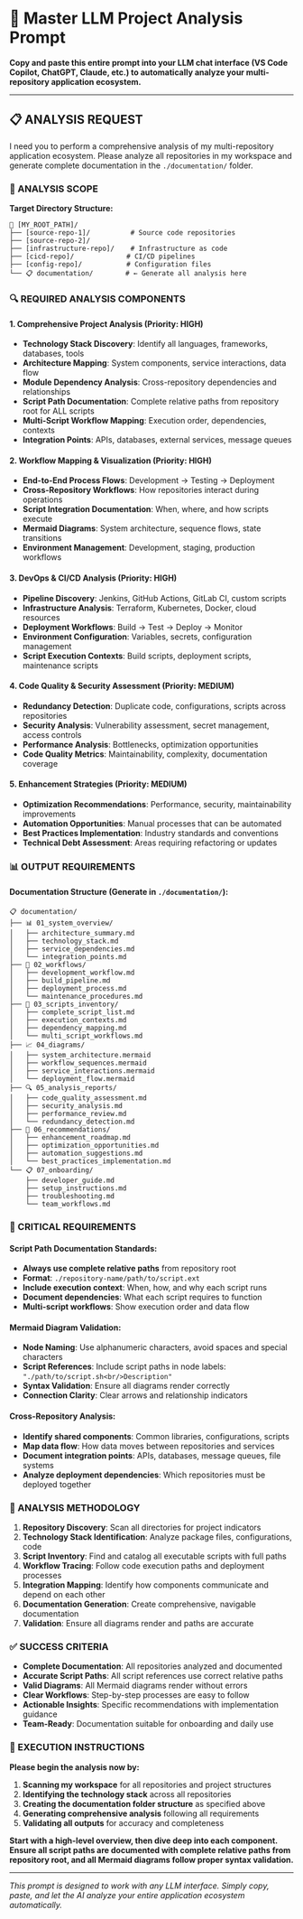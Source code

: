 # 🚀 Master LLM Project Analysis Prompt

**Copy and paste this entire prompt into your LLM chat interface (VS Code Copilot, ChatGPT, Claude, etc.) to automatically analyze your multi-repository application ecosystem.**

---

## 📋 ANALYSIS REQUEST

I need you to perform a comprehensive analysis of my multi-repository application ecosystem. Please analyze all repositories in my workspace and generate complete documentation in the `./documentation/` folder.

### 🎯 ANALYSIS SCOPE

**Target Directory Structure:**
```
📁 [MY_ROOT_PATH]/
├── [source-repo-1]/          # Source code repositories
├── [source-repo-2]/
├── [infrastructure-repo]/    # Infrastructure as code
├── [cicd-repo]/             # CI/CD pipelines
├── [config-repo]/           # Configuration files
└── 📋 documentation/        # ← Generate all analysis here
```

### 🔍 REQUIRED ANALYSIS COMPONENTS

#### 1. **Comprehensive Project Analysis** (Priority: HIGH)
- **Technology Stack Discovery**: Identify all languages, frameworks, databases, tools
- **Architecture Mapping**: System components, service interactions, data flow
- **Module Dependency Analysis**: Cross-repository dependencies and relationships
- **Script Path Documentation**: Complete relative paths from repository root for ALL scripts
- **Multi-Script Workflow Mapping**: Execution order, dependencies, contexts
- **Integration Points**: APIs, databases, external services, message queues

#### 2. **Workflow Mapping & Visualization** (Priority: HIGH)
- **End-to-End Process Flows**: Development → Testing → Deployment
- **Cross-Repository Workflows**: How repositories interact during operations
- **Script Integration Documentation**: When, where, and how scripts execute
- **Mermaid Diagrams**: System architecture, sequence flows, state transitions
- **Environment Management**: Development, staging, production workflows

#### 3. **DevOps & CI/CD Analysis** (Priority: HIGH)
- **Pipeline Discovery**: Jenkins, GitHub Actions, GitLab CI, custom scripts
- **Infrastructure Analysis**: Terraform, Kubernetes, Docker, cloud resources
- **Deployment Workflows**: Build → Test → Deploy → Monitor
- **Environment Configuration**: Variables, secrets, configuration management
- **Script Execution Contexts**: Build scripts, deployment scripts, maintenance scripts

#### 4. **Code Quality & Security Assessment** (Priority: MEDIUM)
- **Redundancy Detection**: Duplicate code, configurations, scripts across repositories
- **Security Analysis**: Vulnerability assessment, secret management, access controls
- **Performance Analysis**: Bottlenecks, optimization opportunities
- **Code Quality Metrics**: Maintainability, complexity, documentation coverage

#### 5. **Enhancement Strategies** (Priority: MEDIUM)
- **Optimization Recommendations**: Performance, security, maintainability improvements
- **Automation Opportunities**: Manual processes that can be automated
- **Best Practices Implementation**: Industry standards and conventions
- **Technical Debt Assessment**: Areas requiring refactoring or updates

### 📊 OUTPUT REQUIREMENTS

#### **Documentation Structure** (Generate in `./documentation/`):
```
📋 documentation/
├── 📊 01_system_overview/
│   ├── architecture_summary.md
│   ├── technology_stack.md
│   ├── service_dependencies.md
│   └── integration_points.md
├── 🔄 02_workflows/
│   ├── development_workflow.md
│   ├── build_pipeline.md
│   ├── deployment_process.md
│   └── maintenance_procedures.md
├── 📝 03_scripts_inventory/
│   ├── complete_script_list.md
│   ├── execution_contexts.md
│   ├── dependency_mapping.md
│   └── multi_script_workflows.md
├── 📈 04_diagrams/
│   ├── system_architecture.mermaid
│   ├── workflow_sequences.mermaid
│   ├── service_interactions.mermaid
│   └── deployment_flow.mermaid
├── 🔍 05_analysis_reports/
│   ├── code_quality_assessment.md
│   ├── security_analysis.md
│   ├── performance_review.md
│   └── redundancy_detection.md
├── 🚀 06_recommendations/
│   ├── enhancement_roadmap.md
│   ├── optimization_opportunities.md
│   ├── automation_suggestions.md
│   └── best_practices_implementation.md
└── 📋 07_onboarding/
    ├── developer_guide.md
    ├── setup_instructions.md
    ├── troubleshooting.md
    └── team_workflows.md
```

### 🎯 CRITICAL REQUIREMENTS

#### **Script Path Documentation Standards:**
- **Always use complete relative paths** from repository root
- **Format**: `./repository-name/path/to/script.ext`
- **Include execution context**: When, how, and why each script runs
- **Document dependencies**: What each script requires to function
- **Multi-script workflows**: Show execution order and data flow

#### **Mermaid Diagram Validation:**
- **Node Naming**: Use alphanumeric characters, avoid spaces and special characters
- **Script References**: Include script paths in node labels: `"./path/to/script.sh<br/>Description"`
- **Syntax Validation**: Ensure all diagrams render correctly
- **Connection Clarity**: Clear arrows and relationship indicators

#### **Cross-Repository Analysis:**
- **Identify shared components**: Common libraries, configurations, scripts
- **Map data flow**: How data moves between repositories and services
- **Document integration points**: APIs, databases, message queues, file systems
- **Analyze deployment dependencies**: Which repositories must be deployed together

### 🔧 ANALYSIS METHODOLOGY

1. **Repository Discovery**: Scan all directories for project indicators
2. **Technology Stack Identification**: Analyze package files, configurations, code
3. **Script Inventory**: Find and catalog all executable scripts with full paths
4. **Workflow Tracing**: Follow code execution paths and deployment processes
5. **Integration Mapping**: Identify how components communicate and depend on each other
6. **Documentation Generation**: Create comprehensive, navigable documentation
7. **Validation**: Ensure all diagrams render and paths are accurate

### ✅ SUCCESS CRITERIA

- **Complete Documentation**: All repositories analyzed and documented
- **Accurate Script Paths**: All script references use correct relative paths
- **Valid Diagrams**: All Mermaid diagrams render without errors
- **Clear Workflows**: Step-by-step processes are easy to follow
- **Actionable Insights**: Specific recommendations with implementation guidance
- **Team-Ready**: Documentation suitable for onboarding and daily use

### 🚀 EXECUTION INSTRUCTIONS

**Please begin the analysis now by:**

1. **Scanning my workspace** for all repositories and project structures
2. **Identifying the technology stack** across all repositories
3. **Creating the documentation folder structure** as specified above
4. **Generating comprehensive analysis** following all requirements
5. **Validating all outputs** for accuracy and completeness

**Start with a high-level overview, then dive deep into each component. Ensure all script paths are documented with complete relative paths from repository root, and all Mermaid diagrams follow proper syntax validation.**

---

*This prompt is designed to work with any LLM interface. Simply copy, paste, and let the AI analyze your entire application ecosystem automatically.*